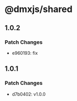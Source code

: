 # @dmxjs/shared

## 1.0.2

### Patch Changes

- e960193: fix

## 1.0.1

### Patch Changes

- d7b0402: v1.0.0
